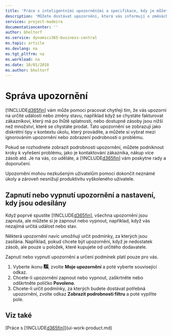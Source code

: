 ```yaml
---
title: 'Práce s inteligentními upozorněními a specifikace, kdy je můžete vidět | Microsoft Docs'
description: 'Můžete dostávat upozornění, která vás informují o změnách stavu nebo událostech, například zůstatek po datu splatnosti nebo nízké zásoby.'
services: project-madeira
documentationcenter: ''
author: bholtorf
ms.service: dynamics365-business-central
ms.topic: article
ms.devlang: na
ms.tgt_pltfrm: na
ms.workload: na
ms.date: 10/01/2018
ms.author: bholtorf
---
```

# <a name="managing-notifications"></a>Správa upozornění
[!INCLUDE[d365fin](includes/d365fin_md.md)] vám může pomoci pracovat chytřeji tím, že vás upozorní na určité události nebo změny stavu, například když se chystáte fakturovat zákazníkovi, který má po lhůtě splatnosti, nebo dostupné zásoby jsou nižší než množství, které se chystáte prodat. Tato upozornění se zobrazují jako diskrétní tipy v kontextu úkolu, který provádíte, a můžete si vybrat mezi ignorováním upozornění nebo zobrazení podrobností o problému.  

Pokud se rozhodnete zobrazit podrobnosti upozornění, můžete podniknout kroky k vyřešení problému, jako je kontaktování zákazníka, nákup více zásob atd. Je na vás, co uděláte, a [!INCLUDE[d365fin](includes/d365fin_md.md)] vám poskytne rady a doporučení.  

Upozornění mohou nezkušeným uživatelům pomoci dokončit neznámé úkoly a zároveň nesnižují produktivitu vyškoleného uživatele.  

## <a name="to-turn-notifications-on-or-off-and-control-when-they-are-sent"></a>Zapnutí nebo vypnutí upozornění a nastavení, kdy jsou odesílány
Když poprvé spustíte [!INCLUDE[d365fin](includes/d365fin_md.md)], všechna upozornění jsou zapnuta, ale můžete si je zapnout nebo vypnout, například, když vás nezajímá určitá událost nebo stav.  

Některá upozornění navíc umožňují určit podmínky, za kterých jsou zasílána. Například, pokud chcete být upozorněni, když je nedostatek zásob, ale pouze u položek, které kupujete od určitého dodavatele.  

Zapnutí nebo vypnutí upozornění a určení podmínek platí pouze pro vás.  

1. Vyberte ikonu ![Žárovka, která otevře funkci Řekněte mi](media/ui-search/search_small.png "Řekněte mi, co chcete dělat"), zvolte **Moje upozornění** a poté vyberte související odkaz.
2. Chcete-li upozornění zapnout nebo vypnout, zaškrtněte nebo odškrtněte políčko **Povoleno**.
3. Chcete-li určit podmínky, za kterých budete dostávat potřebná upozornění, zvolte odkaz **Zobrazit podrobnosti filtru** a poté vyplňte pole.  

## <a name="see-also"></a>Viz také
[Práce s [!INCLUDE[d365fin](includes/d365fin_md.md)]](ui-work-product.md)
